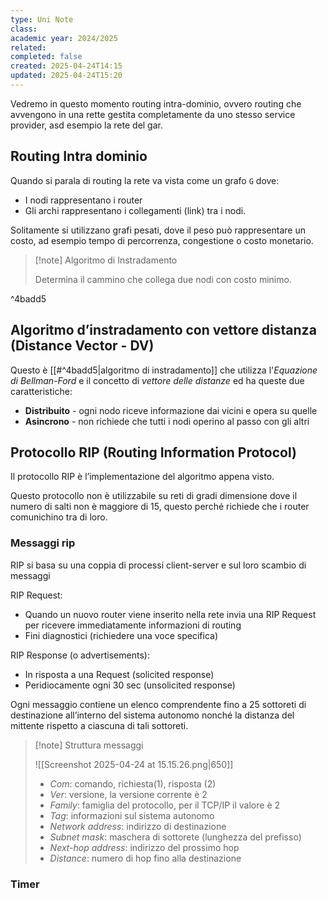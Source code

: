 ```yaml
---
type: Uni Note
class: 
academic year: 2024/2025
related: 
completed: false
created: 2025-04-24T14:15
updated: 2025-04-24T15:20
---
```

Vedremo in questo momento routing intra-dominio, ovvero routing che avvengono in una rette gestita completamente da uno stesso service provider, asd esempio la rete del gar.

## Routing Intra dominio

Quando si parala di routing la rete va vista come un grafo `G` dove:
- I nodi rappresentano i router
- Gli archi rappresentano i collegamenti (link) tra i nodi.

Solitamente si utilizzano grafi pesati, dove il peso può rappresentare un costo, ad esempio tempo di percorrenza, congestione o costo monetario.

>[!note] Algoritmo di Instradamento
>
>Determina il cammino che collega due nodi con costo minimo.

^4badd5

## Algoritmo d’instradamento con vettore distanza (Distance Vector - DV)

Questo è [[#^4badd5|algoritmo di instradamento]] che utilizza l'*Equazione di Bellman-Ford* e il concetto di *vettore delle distanze* ed ha queste due caratteristiche:
- **Distribuito** - ogni nodo riceve informazione dai vicini e opera su quelle
- **Asincrono** - non richiede che tutti i nodi operino al passo con gli altri

## Protocollo RIP (Routing Information Protocol)

Il protocollo RIP è l’implementazione del algoritmo appena visto.

Questo protocollo non è utilizzabile su reti di gradi dimensione dove il numero di salti non è maggiore di 15, questo perché richiede che i router comunichino tra di loro.

### Messaggi rip

RIP si basa su una coppia di processi client-server e sul loro scambio di messaggi

RIP Request:
- Quando un nuovo router viene inserito nella rete invia una RIP Request per ricevere immediatamente informazioni di routing
- Fini diagnostici (richiedere una voce specifica)

RIP Response (o advertisements):
- In risposta a una Request (solicited response)
- Peridiocamente ogni 30 sec (unsolicited response)

Ogni messaggio contiene un elenco comprendente fino a 25 sottoreti di destinazione all’interno del sistema autonomo nonché la distanza del mittente rispetto a ciascuna di tali sottoreti.

>[!note] Struttura messaggi
>
>![[Screenshot 2025-04-24 at 15.15.26.png|650]]
>
>- *Com*: comando, richiesta(1), risposta (2)
>- *Ver*: versione, la versione corrente è 2
>- *Family*: famiglia del protocollo, per il TCP/IP il valore è 2
>- *Tag*: informazioni sul sistema autonomo
>- *Network address*: indirizzo di destinazione
>- *Subnet mask*: maschera di sottorete (lunghezza del prefisso)
>- *Next-hop address*: indirizzo del prossimo hop
>- *Distance*: numero di hop fino alla destinazione

### Timer 